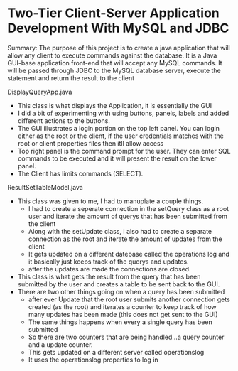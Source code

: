 # Two-Tier Client-Server Application Development With MySQL and JDBC

Summary: 
The purpose of this project is to create a java application that will allow any 
client to execute commands against the database. It is a Java GUI-base application front-end 
that will accept any MySQL commands. It will be passed through JDBC to the 
MySQL database server, execute the statement and return the result to the client 

DisplayQueryApp.java
* This class is what displays the Application, it is essentially the GUI
* I did a bit of experimenting with using buttons, panels, labels and added different actions to the buttons.
* The GUI illustrates a login portion on the top left panel. You can login either as the root or the client, if the user credentials matches with the root or client properties files then itll allow access 
* Top right panel is the command prompt for the user. They can enter SQL commands to be executed and it will present the result on the lower panel.
* The Client has limits commands (SELECT).

ResultSetTableModel.java
* This class was given to me, I had to manuplate a couple things.
  * I had to create a seperate connection in the setQuery class as a root user and iterate the amount of querys that has been submitted from the client
  * Along with the setUpdate class, I also had to create a separate connection as the root and iterate the amount of updates from the client
  * It gets updated on a different datebase called the operations log and it basically just keeps track of the querys and updates.
  * after the updates are made the connections are closed.
* This class is what gets the result from the query that has been submitted by the user and creates a table to be sent back to the GUI.
* There are two other things going on when a query has been submitted
  * after ever Update that the root user submits another connection gets created (as the root) and iterates a counter to keep track of how many updates has been made (this does not get sent to the GUI)
  * The same things happens when every a single query has been submitted
  * So there are two counters that are being handled...a query counter and a update counter.
  * This gets updated on a different server called operationslog
  * It uses the operationslog.properties to log in

